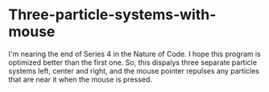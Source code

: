 # Three-particle-systems-with-mouse
I'm nearing the end of Series 4 in the Nature of Code. I hope this program is optimized better than the first one.
So, this dispalys three separate particle systems left, center and right, and the mouse pointer repulses any particles that are near it when the mouse is pressed.
